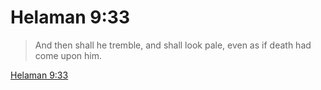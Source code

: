 # Helaman 9:33

> And then shall he tremble, and shall look pale, even as if death had come upon him.

[Helaman 9:33](https://www.churchofjesuschrist.org/study/scriptures/bofm/hel/9?lang=eng&id=p33#p33)


